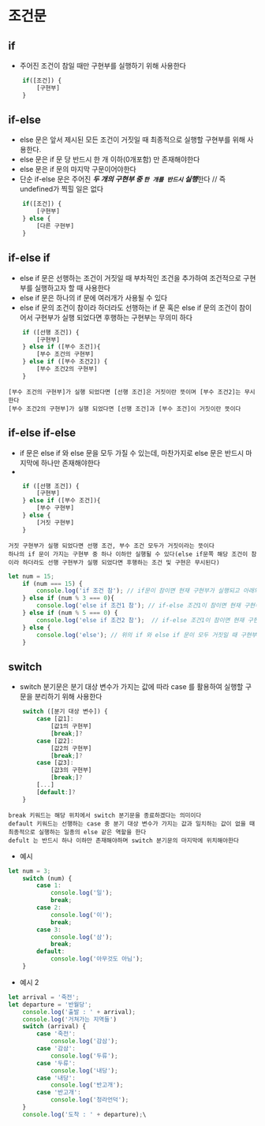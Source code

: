 # 조건문
## if
* 주어진 조건이 참일 때만 구현부를 실행하기 위해 사용한다
```js
    if([조건]) {
        [구현부]
    }
```
## if-else
* else 문은 앞서 제시된 모든 조건이 거짓일 때 최종적으로 실행할 구현부를 위해 사용한다.
* else 문은 if 문 당 반드시 한 개 이하(0개포함) 만 존재해야한다
* else 문은 if 문의 마지막 구문이어야한다
* 단순 if-else 문은 주어진 ***두 개의 구현부 중 `한 개를 반드시` 실행***한다 // 즉 undefined가 찍힐 일은 없다
```js
    if([조건]) {
        [구현부]
    } else {
        [다른 구현부]
    }
```
## if-else if
* else if 문은 선행하는 조건이 거짓일 때 부차적인 조건을 추가하여 조건적으로 구현부를 실행하고자 할 때 사용한다
* else if 문은 하나의 if 문에 여러개가 사용될 수 있다
* else if 문의 조건이 참이라 하더라도 선행하는 if 문 혹은 else if 문의 조건이 참이어서 구현부가 실행 되었다면 후행하는 구현부는 무의미 하다
```js 
    if ([선행 조건]) {
        [구현부]
    } else if ([부수 조건]){
        [부수 조건의 구현부]
    } else if ([부수 조건2]) {
        [부수 조건2의 구현부]
    }
```
    [부수 조건의 구현부]가 실행 되었다면 [선행 조건]은 거짓이란 뜻이며 [부수 조건2]는 무시한다
    [부수 조건2의 구현부]가 실행 되었다면 [선행 조건]과 [부수 조건]이 거짓이란 뜻이다
## if-else if-else
* if 문은 else if 와 else 문을 모두 가질 수 있는데, 마찬가지로 else 문은 반드시 마지막에 하나만 존재해야한다
* 
```js 
    if ([선행 조건]) {
        [구현부]
    } else if ([부수 조건]){
        [부수 구현부]
    } else {
        [거짓 구현부]
    }
```
    거짓 구현부가 실행 되었다면 선행 조건, 부수 조건 모두가 거짓이라는 뜻이다
    하나의 if 문이 가지는 구현부 중 하나 이하만 실행될 수 있다(else if문쪽 해당 조건이 참이라 하더라도 선행 구현부가 실행 되었다면 후행하는 조건 및 구현은 무시된다)

```js
let num = 15;
    if (num === 15) {
        console.log('if 조건 참'); // if문이 참이면 현재 구현부가 실행되고 아래의 else-if 와 else는 무시된다
    } else if (num % 3 === 0){
        console.log('else if 조건1 참'); // if-else 조건1이 참이면 현재 구현부가 실행되고 위의 if문은 거짓이며 아래의 else if 와 else 는 무시된다
    } else if (num % 5 === 0) {
        console.log('else if 조건2 참');  // if-else 조건1이 참이면 현재 구현부가 실행되고 위의 if문과 else if 은 거짓이며 아래의 else 는 무시된다
    } else {
        console.log('else'); // 위의 if 와 else if 문이 모두 거짓일 때 구현부가 실행된다
    }
```

## switch
* switch 분기문은 분기 대상 변수가 가지는 값에 따라 case 를 활용하여 실행할 구문을 분리하기 위해 사용한다
```js
    switch ([분기 대상 변수]) {
        case [값1]:
            [값1의 구현부]
            [break;]?
        case [값2]:
            [값2의 구현부]
            [break;]?
        case [값3]:
            [값3의 구현부]
            [break;]?
        [...]
        [default:]?
    }
```
    break 키워드는 해당 위치에서 switch 분기문을 종료하겠다는 의미이다
    default 키워드는 선행하는 case 중 분기 대상 변수가 가지는 값과 일치하는 값이 없을 때 최종적으로 실행하는 일종의 else 같은 역할을 한다
    defult 는 반드시 하나 이하만 존재해야하며 switch 분기문의 마지막에 위치해야한다

* 예시
```js
let num = 3;
    switch (num) {
        case 1:
            console.log('일');
            break;
        case 2:
            console.log('이');
            break;
        case 3:
            console.log('삼');
            break;
        default:
            console.log('아무것도 아님');
    }
```

* 예시 2
```js
let arrival = '죽전';
let departure = '반월당';
    console.log('출발 : ' + arrival);
    console.log('거쳐가는 지역들')
    switch (arrival) {
        case '죽전':
            console.log('감삼');
        case '감삼':
            console.log('두류');
        case '두류':
            console.log('내당');
        case '내당':
            console.log('반고개');
        case '반고개':
            console.log('청라언덕');
    }
    console.log('도착 : ' + departure);\
```